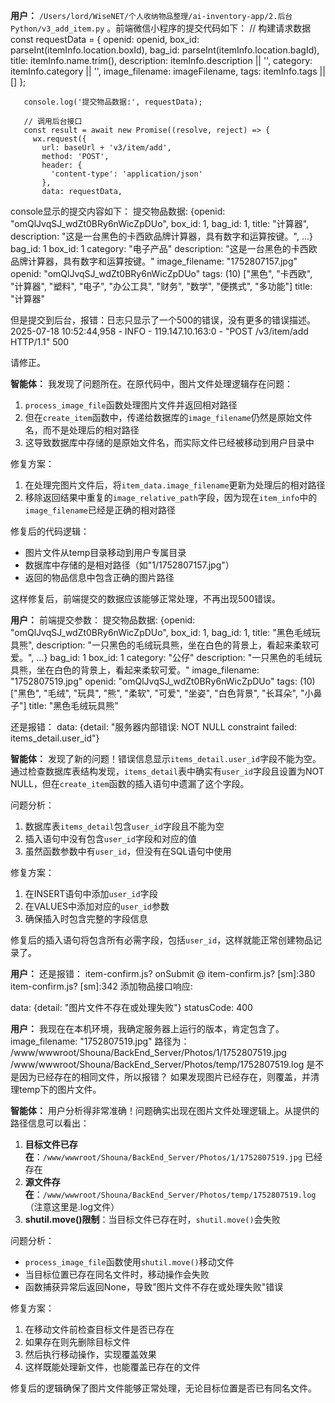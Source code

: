 **用户：** `/Users/lord/WiseNET/个人收纳物品整理/ai-inventory-app/2.后台Python/v3_add_item.py` 。前端微信小程序的提交代码如下： 
       // 构建请求数据 
       const requestData = { 
         openid: openid, 
         box_id: parseInt(itemInfo.location.boxId), 
         bag_id: parseInt(itemInfo.location.bagId), 
         title: itemInfo.name.trim(), 
         description: itemInfo.description || '', 
         category: itemInfo.category || '', 
         image_filename: imageFilename, 
         tags: itemInfo.tags || [] 
       }; 
       
       console.log('提交物品数据:', requestData); 
       
       // 调用后台接口 
       const result = await new Promise((resolve, reject) => { 
         wx.request({ 
           url: baseUrl + 'v3/item/add', 
           method: 'POST', 
           header: { 
             'content-type': 'application/json' 
           }, 
           data: requestData, 
 
 console显示的提交内容如下： 
 提交物品数据: 
 {openid: "omQlJvqSJ_wdZt0BRy6nWicZpDUo", box_id: 1, bag_id: 1, title: "计算器", description: "这是一台黑色的卡西欧品牌计算器，具有数字和运算按键。", …} 
 bag_id: 1 
 box_id: 1 
 category: "电子产品" 
 description: "这是一台黑色的卡西欧品牌计算器，具有数字和运算按键。" 
 image_filename: "1752807157.jpg" 
 openid: "omQlJvqSJ_wdZt0BRy6nWicZpDUo" 
 tags: (10) ["黑色", "卡西欧", "计算器", "塑料", "电子", "办公工具", "财务", "数学", "便携式", "多功能"] 
 title: "计算器" 
 
 但是提交到后台，报错：日志只显示了一个500的错误，没有更多的错误描述。 
 2025-07-18 10:52:44,958 - INFO - 119.147.10.163:0 - "POST /v3/item/add HTTP/1.1" 500 
 
 请修正。

**智能体：** 我发现了问题所在。在原代码中，图片文件处理逻辑存在问题：

1. `process_image_file`函数处理图片文件并返回相对路径
2. 但在`create_item`函数中，传递给数据库的`image_filename`仍然是原始文件名，而不是处理后的相对路径
3. 这导致数据库中存储的是原始文件名，而实际文件已经被移动到用户目录中

修复方案：
1. 在处理完图片文件后，将`item_data.image_filename`更新为处理后的相对路径
2. 移除返回结果中重复的`image_relative_path`字段，因为现在`item_info`中的`image_filename`已经是正确的相对路径

修复后的代码逻辑：
- 图片文件从temp目录移动到用户专属目录
- 数据库中存储的是相对路径（如"1/1752807157.jpg"）
- 返回的物品信息中包含正确的图片路径

这样修复后，前端提交的数据应该能够正常处理，不再出现500错误。

**用户：** 前端提交参数： 
 提交物品数据: 
 {openid: "omQlJvqSJ_wdZt0BRy6nWicZpDUo", box_id: 1, bag_id: 1, title: "黑色毛绒玩具熊", description: "一只黑色的毛绒玩具熊，坐在白色的背景上，看起来柔软可爱。", …} 
 bag_id: 1 
 box_id: 1 
 category: "公仔" 
 description: "一只黑色的毛绒玩具熊，坐在白色的背景上，看起来柔软可爱。" 
 image_filename: "1752807519.jpg" 
 openid: "omQlJvqSJ_wdZt0BRy6nWicZpDUo" 
 tags: (10) ["黑色", "毛绒", "玩具", "熊", "柔软", "可爱", "坐姿", "白色背景", "长耳朵", "小鼻子"] 
 title: "黑色毛绒玩具熊" 
 
 还是报错： 
 data: {detail: "服务器内部错误: NOT NULL constraint failed: items_detail.user_id"}

**智能体：** 发现了新的问题！错误信息显示`items_detail.user_id`字段不能为空。通过检查数据库表结构发现，`items_detail`表中确实有`user_id`字段且设置为NOT NULL，但在`create_item`函数的插入语句中遗漏了这个字段。

问题分析：
1. 数据库表`items_detail`包含`user_id`字段且不能为空
2. 插入语句中没有包含`user_id`字段和对应的值
3. 虽然函数参数中有`user_id`，但没有在SQL语句中使用

修复方案：
1. 在INSERT语句中添加`user_id`字段
2. 在VALUES中添加对应的`user_id`参数
3. 确保插入时包含完整的字段信息

修复后的插入语句将包含所有必需字段，包括`user_id`，这样就能正常创建物品记录了。

**用户：** 还是报错： 
 item-confirm.js? 
 onSubmit @ item-confirm.js? [sm]:380 
 item-confirm.js? [sm]:342 添加物品接口响应: 
 
 data: {detail: "图片文件不存在或处理失败"} 
 statusCode: 400

**用户：** 我现在在本机环境，我确定服务器上运行的版本，肯定包含了。 
 image_filename: "1752807519.jpg" 
 路径为： 
 /www/wwwroot/Shouna/BackEnd_Server/Photos/1/1752807519.jpg 
 /www/wwwroot/Shouna/BackEnd_Server/Photos/temp/1752807519.log 
 是不是因为已经存在的相同文件，所以报错？ 
 如果发现图片已经存在，则覆盖，并清理temp下的图片文件。

**智能体：** 用户分析得非常准确！问题确实出现在图片文件处理逻辑上。从提供的路径信息可以看出：

1. **目标文件已存在**：`/www/wwwroot/Shouna/BackEnd_Server/Photos/1/1752807519.jpg` 已经存在
2. **源文件存在**：`/www/wwwroot/Shouna/BackEnd_Server/Photos/temp/1752807519.log`（注意这里是.log文件）
3. **shutil.move()限制**：当目标文件已存在时，`shutil.move()`会失败

问题分析：
- `process_image_file`函数使用`shutil.move()`移动文件
- 当目标位置已存在同名文件时，移动操作会失败
- 函数捕获异常后返回None，导致"图片文件不存在或处理失败"错误

修复方案：
1. 在移动文件前检查目标文件是否已存在
2. 如果存在则先删除目标文件
3. 然后执行移动操作，实现覆盖效果
4. 这样既能处理新文件，也能覆盖已存在的文件

修复后的逻辑确保了图片文件能够正常处理，无论目标位置是否已有同名文件。